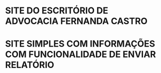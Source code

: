 # SITE DO ESCRITÓRIO DE ADVOCACIA FERNANDA CASTRO

# SITE SIMPLES COM INFORMAÇÕES COM FUNCIONALIDADE DE ENVIAR RELATÓRIO